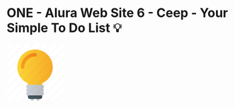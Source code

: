 # ONE - Alura Web Site 6 - Ceep - Your Simple To Do List 💡

![NPM](https://github.com/jhonncamarg0/ONE-Web-6-Ceep/blob/main/assets/img/icon.png)
